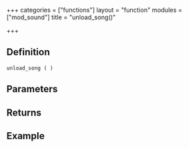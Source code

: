 +++
categories = ["functions"]
layout = "function"
modules = ["mod_sound"]
title = "unload_song()"

+++

## Definition

    unload_song ( )

## Parameters

## Returns

## Example
